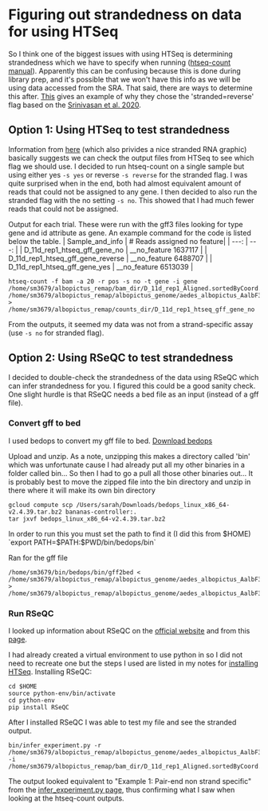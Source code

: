 # Figuring out strandedness on data for using HTSeq
So I think one of the biggest issues with using HTSeq is determining strandedness which we have to specify when running ([htseq-count manual](https://htseq.readthedocs.io/en/master/count.html)). Apparently this can be confusing because this is done during library prep, and it's possible that we won't have this info as we will be using data accessed from the SRA. That said, there are ways to determine this after. [This](https://github.com/mcadamme/Culex_RNAseq_Chemosensory/blob/master/Upstream_processing/strandedness_and_htseq.md) gives an example of why they chose the 'stranded=reverse' flag based on the [Srinivasan et al. 2020](https://academic.oup.com/bfg/article/19/5-6/339/5837822?login=true).

## Option 1: Using HTSeq to test strandedness

Information from [here](https://chipster.csc.fi/manual/library-type-summary.html) (which also privides a nice stranded RNA graphic) basically suggests we can check the output files from HTSeq to see which flag we should use. I decided to run htseq-count on a single sample but using either yes `-s yes` or reverse `-s reverse` for the stranded flag. I was quite surprised when in the end, both had almost equivalent amount of reads that could not be assigned to any gene. I then decided to also run the stranded flag with the no setting `-s no`. This showed that I had much fewer reads that could not be assigned.

Output for each trial. These were run with the gff3 files looking for type gene and id attribute as gene. An example command for the code is listed below the table.
| Sample_and_info | # Reads assigned no feature|
| ---: | ---: |
| D_11d_rep1_htseq_gff_gene_no | __no_feature	1637117 | 
| D_11d_rep1_htseq_gff_gene_reverse | __no_feature	6488707 |
| D_11d_rep1_htseq_gff_gene_yes | __no_feature	6513039 |
```
htseq-count -f bam -a 20 -r pos -s no -t gene -i gene /home/sm3679/albopictus_remap/bam_dir/D_11d_rep1_Aligned.sortedByCoord.out.bam /home/sm3679/albopictus_remap/albopictus_genome/aedes_albopictus_AalbF3.gff3 > /home/sm3679/albopictus_remap/counts_dir/D_11d_rep1_htseq_gff_gene_no
```
From the outputs, it seemed my data was not from a strand-specific assay (use `-s no` for stranded flag).

## Option 2: Using RSeQC to test strandedness
I decided to double-check the strandedness of the data using RSeQC which can infer strandedness for you. I figured this could be a good sanity check. One slight hurdle is that RSeQC needs a bed file as an input (instead of a gff file).

### Convert gff to bed
I used bedops to convert my gff file to bed.
[Download bedops](https://bedops.readthedocs.io/en/latest/content/reference/file-management/conversion/gff2bed.html)

Upload and unzip. As a note, unzipping this makes a directory called 'bin' which was unfortunate cause I had already put all my other binaries in a folder called bin... So then I had to go a pull all those other binaries out... It is probably best to move the zipped file into the bin directory and unzip in there where it will make its own bin directory
```
gcloud compute scp /Users/sarah/Downloads/bedops_linux_x86_64-v2.4.39.tar.bz2 bananas-controller:.
tar jxvf bedops_linux_x86_64-v2.4.39.tar.bz2
```
In order to run this you must set the path to find it (I did this from $HOME) `export PATH=$PATH:$PWD/bin/bedops/bin`

Ran for the gff file
```
/home/sm3679/bin/bedops/bin/gff2bed < /home/sm3679/albopictus_remap/albopictus_genome/aedes_albopictus_AalbF3.gff3 > /home/sm3679/albopictus_remap/albopictus_genome/aedes_albopictus_AalbF3.bed
```

### Run RSeQC
I looked up information about RSeQC on the [official website](http://rseqc.sourceforge.net/#infer-experiment-py) and from this [page](https://chipster.csc.fi/manual/rseqc_infer_rnaseq_experiment.html).

I had already created a virtual environment to use python in so I did not need to recreate one but the steps I used are listed in my notes for [installing HTSeq](https://github.com/srmarzec/albopictus_remapping/blob/main/misc/SarahNotes.md#installing-htseq). Installing RSeQC:
```
cd $HOME
source python-env/bin/activate
cd python-env
pip install RSeQC
```
After I installed RSeQC I was able to test my file and see the stranded output. 
```
bin/infer_experiment.py -r /home/sm3679/albopictus_remap/albopictus_genome/aedes_albopictus_AalbF3.bed -i /home/sm3679/albopictus_remap/bam_dir/D_11d_rep1_Aligned.sortedByCoord.out.bam
```
The output looked equivalent to "Example 1: Pair-end non strand specific" from the [infer_experiment.py page](http://rseqc.sourceforge.net/#infer-experiment-py), thus confirming what I saw when looking at the htseq-count outputs.
